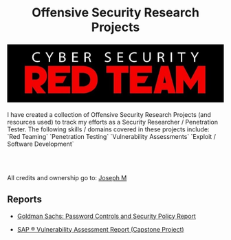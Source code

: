 <h1 align=center>Offensive Security Research Projects</h1>

<h3 align=center>

![](/Images/Cybersecurity_redteam.jpg)

</h3>

<p>
I have created a collection of Offensive Security Research Projects (and resources used) to track my efforts as a Security Researcher / Penetration Tester. The following skills / domains covered in these projects include: `Red Teaming` `Penetration Testing` `Vulnerability Assessments` `Exploit / Software Development`
</p>
<br></br>

All credits and ownership go to: [Joseph M](https://linkedin.com/in/ofcljm)


<h2> Reports </h2>

- [Goldman Sachs: Password Controls and Security Policy Report](/Reports/Goldman%20Sachs%20Security%20Memo%20(Final%20Project).pdf)

- [SAP ® Vulnerability Assessment Report (Capstone Project)](/Reports/SAP_Vulnerability_Assessment_Report(Capstone%20Project).pdf)
